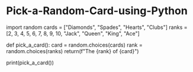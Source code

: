 # Pick-a-Random-Card-using-Python

import random
cards = ["Diamonds", "Spades", "Hearts", "Clubs"]
ranks = [2, 3, 4, 5, 6, 7, 8, 9, 10, "Jack", "Queen", "King", "Ace"]

def pick_a_card():
    card = random.choices(cards)
    rank = random.choices(ranks)
    return(f"The {rank} of {card}")

print(pick_a_card())

